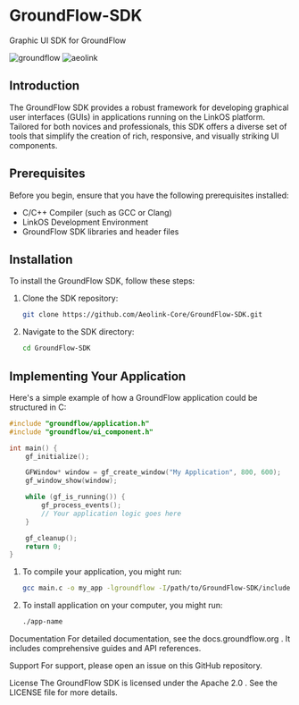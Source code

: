 # GroundFlow-SDK
Graphic UI SDK for GroundFlow

![groundflow](https://github.com/Aeolink-Core/GroundFlow-SDK/assets/151231496/df9947c6-ab0e-411a-bb87-3c4aedb6f121)
![aeolink](https://github.com/Aeolink-Core/GroundFlow-SDK/assets/151231496/e39a0d1e-4ecb-4baf-a42c-68bbebee6483)

## Introduction
The GroundFlow SDK provides a robust framework for developing graphical user interfaces (GUIs) in applications running on the LinkOS platform. Tailored for both novices and professionals, this SDK offers a diverse set of tools that simplify the creation of rich, responsive, and visually striking UI components.

## Prerequisites
Before you begin, ensure that you have the following prerequisites installed:
- C/C++ Compiler (such as GCC or Clang)
- LinkOS Development Environment
- GroundFlow SDK libraries and header files

## Installation
To install the GroundFlow SDK, follow these steps:

1. Clone the SDK repository:
   ```bash
   git clone https://github.com/Aeolink-Core/GroundFlow-SDK.git

2. Navigate to the SDK directory:
   ```bash
   cd GroundFlow-SDK

## Implementing Your Application
Here's a simple example of how a GroundFlow application could be structured in C:

  ```c
  #include "groundflow/application.h"
  #include "groundflow/ui_component.h"

  int main() {
      gf_initialize();

      GFWindow* window = gf_create_window("My Application", 800, 600);
      gf_window_show(window);

      while (gf_is_running()) {
          gf_process_events();
          // Your application logic goes here
      }

      gf_cleanup();
      return 0;
  }
  ```

1. To compile your application, you might run:
     ```bash
     gcc main.c -o my_app -lgroundflow -I/path/to/GroundFlow-SDK/include
     ```
2. To install application on your computer, you might run:
   ```bash
   ./app-name
   ```
Documentation
For detailed documentation, see the docs.groundflow.org . It includes comprehensive guides and API references.

Support
For support, please open an issue on this GitHub repository.

License
The GroundFlow SDK is licensed under the Apache 2.0 . See the LICENSE file for more details.

